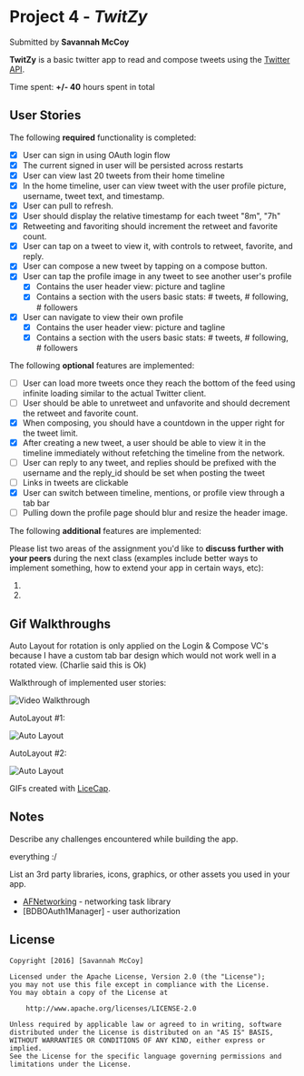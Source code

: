 # Project 4 - *TwitZy*

Submitted by **Savannah McCoy**

**TwitZy** is a basic twitter app to read and compose tweets using the [Twitter API](https://apps.twitter.com/).

Time spent: **+/- 40** hours spent in total


## User Stories

The following **required** functionality is completed:

- [x] User can sign in using OAuth login flow
- [x] The current signed in user will be persisted across restarts
- [x] User can view last 20 tweets from their home timeline
- [x] In the home timeline, user can view tweet with the user profile picture, username, tweet text, and timestamp.
- [x] User can pull to refresh.
- [x] User should display the relative timestamp for each tweet "8m", "7h"
- [x] Retweeting and favoriting should increment the retweet and favorite count.
- [x] User can tap on a tweet to view it, with controls to retweet, favorite, and reply.
- [x] User can compose a new tweet by tapping on a compose button.
- [x] User can tap the profile image in any tweet to see another user's profile
   - [x] Contains the user header view: picture and tagline
   - [x] Contains a section with the users basic stats: # tweets, # following, # followers
- [x] User can navigate to view their own profile
   - [x] Contains the user header view: picture and tagline
   - [x] Contains a section with the users basic stats: # tweets, # following, # followers

The following **optional** features are implemented:

- [ ] User can load more tweets once they reach the bottom of the feed using infinite loading similar to the actual Twitter client.
- [ ] User should be able to unretweet and unfavorite and should decrement the retweet and favorite count.
- [x] When composing, you should have a countdown in the upper right for the tweet limit.
- [x] After creating a new tweet, a user should be able to view it in the timeline immediately without refetching the timeline from the network.
- [ ] User can reply to any tweet, and replies should be prefixed with the username and the reply_id should be set when posting the tweet
- [ ] Links in tweets are clickable
- [x] User can switch between timeline, mentions, or profile view through a tab bar
- [ ] Pulling down the profile page should blur and resize the header image.

The following **additional** features are implemented:


Please list two areas of the assignment you'd like to **discuss further with your peers** during the next class (examples include better ways to implement something, how to extend your app in certain ways, etc):

1.
2.

## Gif Walkthroughs


Auto Layout for rotation is only applied on the Login & Compose VC's because I have a custom tab bar design which would not work well in a rotated view. (Charlie said this is Ok) 


Walkthrough of implemented user stories:

<img src='https://i.imgur.com/lBz3Sj8.gif' title='gif of user stories' width='' alt='Video Walkthrough' />

AutoLayout #1:

<img src='https://i.imgur.com/6C81wth.gif' title='gif of auto layout #1' width='' alt='Auto Layout' />

AutoLayout #2:

<img src='https://i.imgur.com/5I6Od0X.gif' title='gif of auto layout #2' width='' alt='Auto Layout' />

GIFs created with [LiceCap](http://www.cockos.com/licecap/).

## Notes

Describe any challenges encountered while building the app.

everything :/

List an 3rd party libraries, icons, graphics, or other assets you used in your app.

- [AFNetworking](https://github.com/AFNetworking/AFNetworking) - networking task library
- [BDBOAuth1Manager] - user authorization

## License

    Copyright [2016] [Savannah McCoy]

    Licensed under the Apache License, Version 2.0 (the "License");
    you may not use this file except in compliance with the License.
    You may obtain a copy of the License at

        http://www.apache.org/licenses/LICENSE-2.0

    Unless required by applicable law or agreed to in writing, software
    distributed under the License is distributed on an "AS IS" BASIS,
    WITHOUT WARRANTIES OR CONDITIONS OF ANY KIND, either express or implied.
    See the License for the specific language governing permissions and
    limitations under the License.
